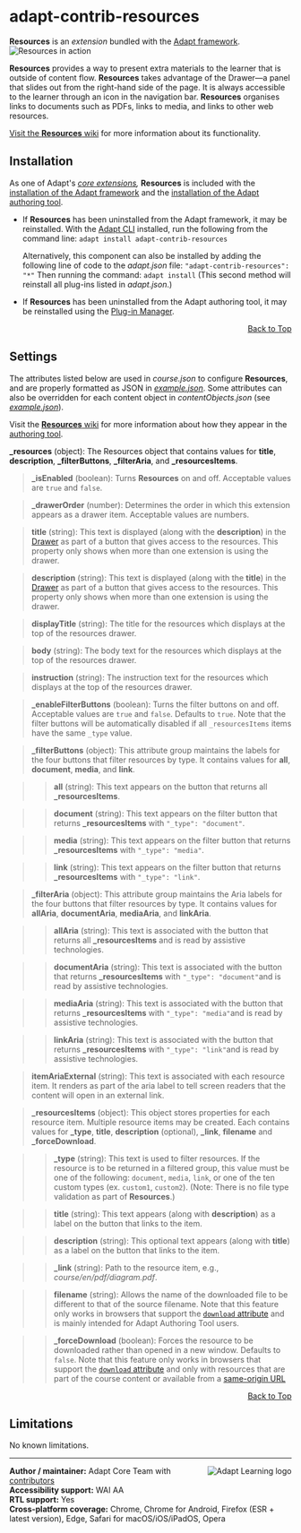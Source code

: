# adapt-contrib-resources

**Resources** is an *extension* bundled with the [Adapt framework](https://github.com/adaptlearning/adapt_framework).
<img src="https://github.com/adaptlearning/documentation/blob/master/04_wiki_assets/plug-ins/images/resources01.gif" alt="Resources in action">

**Resources** provides a way to present extra materials to the learner that is outside of content flow. **Resources** takes advantage of the Drawer&mdash;a panel that slides out from the right-hand side of the page. It is always accessible to the learner through an icon in the navigation bar. **Resources** organises links to documents such as PDFs, links to media, and links to other web resources.

[Visit the **Resources** wiki](https://github.com/adaptlearning/adapt-contrib-resources/wiki) for more information about its functionality.

## Installation

As one of Adapt's *[core extensions](https://github.com/adaptlearning/adapt_framework/wiki/Core-Plug-ins-in-the-Adapt-Learning-Framework#extensions),* **Resources** is included with the [installation of the Adapt framework](https://github.com/adaptlearning/adapt_framework/wiki/Manual-installation-of-the-Adapt-framework#installation) and the [installation of the Adapt authoring tool](https://github.com/adaptlearning/adapt_authoring/wiki/Installing-Adapt-Origin).

* If **Resources** has been uninstalled from the Adapt framework, it may be reinstalled.
With the [Adapt CLI](https://github.com/adaptlearning/adapt-cli) installed, run the following from the command line:
`adapt install adapt-contrib-resources`

    Alternatively, this component can also be installed by adding the following line of code to the *adapt.json* file:
    `"adapt-contrib-resources": "*"`
    Then running the command:
    `adapt install`
    (This second method will reinstall all plug-ins listed in *adapt.json*.)

* If **Resources** has been uninstalled from the Adapt authoring tool, it may be reinstalled using the [Plug-in Manager](https://github.com/adaptlearning/adapt_authoring/wiki/Plugin-Manager).

<div float align=right><a href="#top">Back to Top</a></div>

## Settings

The attributes listed below are used in *course.json* to configure **Resources**, and are properly formatted as JSON in [*example.json*](https://github.com/adaptlearning/adapt-contrib-resources/blob/master/example.json). Some attributes can also be overridden for each content object in *contentObjects.json* (see [*example.json*](https://github.com/adaptlearning/adapt-contrib-resources/blob/master/example.json)).

Visit the [**Resources** wiki](https://github.com/adaptlearning/adapt-contrib-resources/wiki) for more information about how they appear in the [authoring tool](https://github.com/adaptlearning/adapt_authoring/wiki).

**\_resources** (object): The Resources object that contains values for **title**, **description**, **\_filterButtons**, **\_filterAria**, and **\_resourcesItems**.

>**\_isEnabled** (boolean): Turns **Resources** on and off. Acceptable values are `true` and `false`.

>**\_drawerOrder** (number): Determines the order in which this extension appears as a drawer item. Acceptable values are numbers.

>**title** (string): This text is displayed (along with the **description**) in the [Drawer](https://github.com/adaptlearning/adapt_framework/wiki/Core-modules#drawer) as part of a button that gives access to the resources. This property only shows when more than one extension is using the drawer.

>**description** (string): This text is displayed (along with the **title**) in the [Drawer](https://github.com/adaptlearning/adapt_framework/wiki/Core-modules#drawer) as part of a button that gives access to the resources. This property only shows when more than one extension is using the drawer.

>**displayTitle** (string): The title for the resources which displays at the top of the resources drawer.

>**body** (string): The body text for the resources which displays at the top of the resources drawer.

>**instruction** (string): The instruction text for the resources which displays at the top of the resources drawer.

>**\_enableFilterButtons** (boolean): Turns the filter buttons on and off. Acceptable values are `true` and `false`. Defaults to `true`. Note that the filter buttons will be automatically disabled if all `_resourcesItems` items have the same `_type` value.

>**\_filterButtons** (object):  This attribute group maintains the labels for the four buttons that filter resources by type. It contains values for **all**, **document**, **media**, and **link**.

>>**all** (string): This text appears on the button that returns all **\_resourcesItems**.

>>**document** (string): This text appears on the filter button that returns **\_resourcesItems** with `"_type": "document"`.

>>**media** (string): This text appears on the filter button that returns **\_resourcesItems** with `"_type": "media"`.

>>**link** (string): This text appears on the filter button that returns **\_resourcesItems** with `"_type": "link"`.

>**\_filterAria** (object): This attribute group maintains the Aria labels for the four buttons that filter resources by type. It contains values for **allAria**, **documentAria**, **mediaAria**, and **linkAria**.

>>**allAria** (string): This text is associated with the button that returns all **\_resourcesItems** and is read by assistive technologies.

>>**documentAria** (string): This text is associated with the button that returns **\_resourcesItems** with `"_type": "document"`and is read by assistive technologies.

>>**mediaAria** (string): This text is associated with the button that returns **\_resourcesItems** with `"_type": "media"`and is read by assistive technologies.

>>**linkAria** (string): This text is associated with the button that returns **\_resourcesItems** with `"_type": "link"`and is read by assistive technologies.

>**itemAriaExternal** (string): This text is associated with each resource item. It renders as part of the aria label to tell screen readers that the content will open in an external link.

>**\_resourcesItems** (object):  This object stores properties for each resource item. Multiple resource items may be created. Each contains values for **\_type**, **title**, **description** (optional), **\_link**, **filename** and **\_forceDownload**.

>>**\_type** (string):  This text is used to filter resources. If the resource is to be returned in a filtered group, this value must be one of the following: `document`, `media`, `link`, or one of the ten custom types (ex. `custom1`, `custom2`). (Note: There is no file type validation as part of **Resources**.)

>>**title** (string):  This text appears (along with **description**) as a label on the button that links to the item.

>>**description** (string):  This optional text appears (along with **title**) as a label on the button that links to the item.

>>**\_link** (string):  Path to the resource item, e.g., *course/en/pdf/diagram.pdf*.

>>**filename** (string): Allows the name of the downloaded file to be different to that of the source filename. Note that this feature only works in browsers that support the [`download` attribute](https://caniuse.com/#search=download) and is mainly intended for Adapt Authoring Tool users.

>>**\_forceDownload** (boolean): Forces the resource to be downloaded rather than opened in a new window. Defaults to `false`. Note that this feature only works in browsers that support the [`download` attribute](https://caniuse.com/#search=download) and only with resources that are part of the course content or available from a [same-origin URL](https://developer.mozilla.org/en-US/docs/Web/Security/Same-origin_policy)

<div float align=right><a href="#top">Back to Top</a></div>

## Limitations

No known limitations.

----------------------------
<a href="https://community.adaptlearning.org/" target="_blank"><img src="https://github.com/adaptlearning/documentation/blob/master/04_wiki_assets/plug-ins/images/adapt-logo-mrgn-lft.jpg" alt="Adapt Learning logo" align="right"></a>
**Author / maintainer:** Adapt Core Team with [contributors](https://github.com/adaptlearning/adapt-contrib-resources/graphs/contributors)<br>
**Accessibility support:** WAI AA<br>
**RTL support:** Yes<br>
**Cross-platform coverage:** Chrome, Chrome for Android, Firefox (ESR + latest version), Edge, Safari for macOS/iOS/iPadOS, Opera<br>
